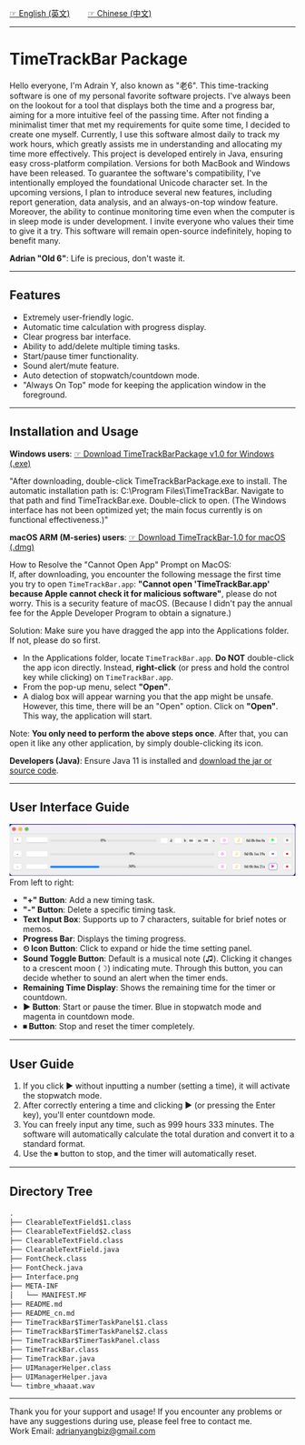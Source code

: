 [☞ English (英文)](https://github.com/aynorway/timetrackbar/blob/master/README.md)&nbsp;&nbsp;&nbsp;&nbsp;&nbsp;&nbsp;&nbsp;&nbsp;[☞ Chinese (中文)](https://github.com/aynorway/timetrackbar/blob/master/README_cn.md)

---

# TimeTrackBar Package

Hello everyone, I'm Adrain Y, also known as "老6". This time-tracking software is one of my personal favorite software projects. I've always been on the lookout for a tool that displays both the time and a progress bar, aiming for a more intuitive feel of the passing time. After not finding a minimalist timer that met my requirements for quite some time, I decided to create one myself. Currently, I use this software almost daily to track my work hours, which greatly assists me in understanding and allocating my time more effectively. This project is developed entirely in Java, ensuring easy cross-platform compilation. Versions for both MacBook and Windows have been released. To guarantee the software's compatibility, I've intentionally employed the foundational Unicode character set. In the upcoming versions, I plan to introduce several new features, including report generation, data analysis, and an always-on-top window feature. Moreover, the ability to continue monitoring time even when the computer is in sleep mode is under development. I invite everyone who values their time to give it a try. This software will remain open-source indefinitely, hoping to benefit many.

**Adrian "Old 6"**: Life is precious, don't waste it.

---

## Features

- Extremely user-friendly logic.
- Automatic time calculation with progress display.
- Clear progress bar interface.
- Ability to add/delete multiple timing tasks.
- Start/pause timer functionality.
- Sound alert/mute feature.
- Auto detection of stopwatch/countdown mode.
- "Always On Top" mode for keeping the application window in the foreground.

---

## Installation and Usage

**Windows users**: [☞ Download TimeTrackBarPackage v1.0 for Windows (.exe)](https://github.com/aynorway/timetrackbar/releases/download/v1.0/TimeTrackBarPackage.exe)
 
"After downloading, double-click TimeTrackBarPackage.exe to install. The automatic installation path is: C:\Program Files\TimeTrackBar. Navigate to that path and find TimeTrackBar.exe. Double-click to open. (The Windows interface has not been optimized yet; the main focus currently is on functional effectiveness.)"

**macOS ARM (M-series) users**: [☞ Download TimeTrackBar-1.0 for macOS (.dmg)](https://github.com/aynorway/timetrackbar/releases/download/v1.0/TimeTrackBar-1.0.dmg)

How to Resolve the "Cannot Open App" Prompt on MacOS:  
If, after downloading, you encounter the following message the first time you try to open `TimeTrackBar.app`: **"Cannot open 'TimeTrackBar.app' because Apple cannot check it for malicious software"**, please do not worry. This is a security feature of macOS. (Because I didn't pay the annual fee for the Apple Developer Program to obtain a signature.)

Solution:
Make sure you have dragged the app into the Applications folder. If not, please do so first.
- In the Applications folder, locate `TimeTrackBar.app`. **Do NOT** double-click the app icon directly. Instead, **right-click** (or press and hold the control key while clicking) on `TimeTrackBar.app`.
- From the pop-up menu, select **"Open"**.
- A dialog box will appear warning you that the app might be unsafe. However, this time, there will be an "Open" option. Click on **"Open"**.
This way, the application will start.

Note: **You only need to perform the above steps once**. After that, you can open it like any other application, by simply double-clicking its icon.

**Developers (Java)**: Ensure Java 11 is installed and [download the jar or source code](https://github.com/aynorway/timetrackbar/releases/download/v1.0/TimeTrackBar.jar).

---

## User Interface Guide

![Alt text](Interface.png)
From left to right:

- **"+" Button**: Add a new timing task.
- **"-" Button**: Delete a specific timing task.
- **Text Input Box**: Supports up to 7 characters, suitable for brief notes or memos.
- **Progress Bar**: Displays the timing progress.
- **⏲ Icon Button**: Click to expand or hide the time setting panel.
- **Sound Toggle Button**: Default is a musical note (♫). Clicking it changes to a crescent moon (☽) indicating mute. Through this button, you can decide whether to sound an alert when the timer ends.
- **Remaining Time Display**: Shows the remaining time for the timer or countdown.
- **▶ Button**: Start or pause the timer. Blue in stopwatch mode and magenta in countdown mode.
- **⏹ Button**: Stop and reset the timer completely.

---

## User Guide 

1. If you click ▶ without inputting a number (setting a time), it will activate the stopwatch mode.
2. After correctly entering a time and clicking ▶ (or pressing the Enter key), you'll enter countdown mode.
3. You can freely input any time, such as 999 hours 333 minutes. The software will automatically calculate the total duration and convert it to a standard format.
4. Use the ⏹ button to stop, and the timer will automatically reset.

---

## Directory Tree 

```
.
├── ClearableTextField$1.class
├── ClearableTextField$2.class
├── ClearableTextField.class
├── ClearableTextField.java
├── FontCheck.class
├── FontCheck.java
├── Interface.png
├── META-INF
│   └── MANIFEST.MF
├── README.md
├── README_cn.md
├── TimeTrackBar$TimerTaskPanel$1.class
├── TimeTrackBar$TimerTaskPanel$2.class
├── TimeTrackBar$TimerTaskPanel.class
├── TimeTrackBar.class
├── TimeTrackBar.java
├── UIManagerHelper.class
├── UIManagerHelper.java
└── timbre_whaaat.wav
```

---

Thank you for your support and usage! If you encounter any problems or have any suggestions during use, please feel free to contact me.  
Work Email: adrianyangbiz@gmail.com